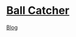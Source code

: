 # [Ball Catcher](https://www.ev3dev.org/projects/2017/04/21/Ball-Catcher)

[Blog](http://dsharlet.com/2015/02/22/lego-mindstorms-delta-robot-catching-a-ball-using-stereo-vision)
